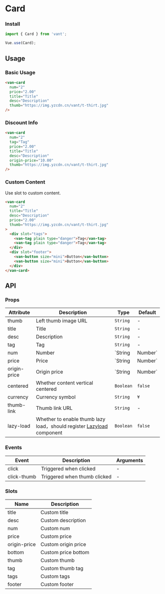 # Card

### Install
``` javascript
import { Card } from 'vant';

Vue.use(Card);
```

## Usage

### Basic Usage

```html
<van-card
  num="2"
  price="2.00"
  title="Title"
  desc="Description"
  thumb="https://img.yzcdn.cn/vant/t-thirt.jpg"
/>
```

### Discount Info

```html
<van-card
  num="2"
  tag="Tag"
  price="2.00"
  title="Title"
  desc="Description"
  origin-price="10.00"
  thumb="https://img.yzcdn.cn/vant/t-thirt.jpg"
/>
```

### Custom Content

Use slot to custom content.

```html
<van-card
  num="2"
  title="Title"
  desc="Description"  
  price="2.00"
  thumb="https://img.yzcdn.cn/vant/t-thirt.jpg"
>
  <div slot="tags">
    <van-tag plain type="danger">Tag</van-tag>
    <van-tag plain type="danger">Tag</van-tag>
  </div>
  <div slot="footer">
    <van-button size="mini">Button</van-button>
    <van-button size="mini">Button</van-button>
  </div>
</van-card>
```

## API

### Props

| Attribute | Description | Type | Default |
|------|------|------|------|
| thumb | Left thumb image URL | `String` | - |
| title | Title | `String` | - |
| desc | Description | `String` | - |
| tag | Tag | `String` | - |
| num | Number | `String | Number` | - |
| price | Price | `String | Number` | - |
| origin-price | Origin price | `String | Number` | - |
| centered | Whether content vertical centered | `Boolean` | `false` |
| currency | Currency symbol |  `String` | `¥` |
| thumb-link | Thumb link URL | `String` | - |
| lazy-load | Whether to enable thumb lazy load，should register [Lazyload](#/en-US/lazyload) component | `Boolean` | `false` |

### Events

| Event | Description | Arguments |
|------|------|------|
| click | Triggered when clicked | - |
| click-thumb | Triggered when thumb clicked | - |

### Slots

| Name | Description |
|------|------|
| title | Custom title |
| desc | Custom description |
| num | Custom num |
| price | Custom price |
| origin-price | Custom origin price |
| bottom | Custom price bottom |
| thumb | Custom thumb |
| tag | Custom thumb tag |
| tags | Custom tags |
| footer | Custom footer |
